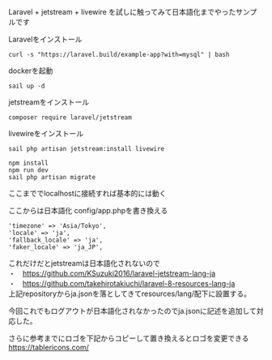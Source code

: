 Laravel + jetstream + livewire を試しに触ってみて日本語化までやったサンプルです

Laravelをインストール
```
curl -s "https://laravel.build/example-app?with=mysql" | bash
```

dockerを起動
```
sail up -d
```

jetstreamをインストール
```
composer require laravel/jetstream
```

livewireをインストール
```
sail php artisan jetstream:install livewire
```

```
npm install
npm run dev
sail php artisan migrate
```

ここまででlocalhostに接続すれば基本的には動く

ここからは日本語化
config/app.phpを書き換える
```
'timezone' => 'Asia/Tokyo',
'locale' => 'ja',
'fallback_locale' => 'ja',
'faker_locale' => 'ja_JP',
```

これだけだとjetstreamは日本語化されないので <br>
・　https://github.com/KSuzuki2016/laravel-jetstream-lang-ja <br>
・　https://github.com/takehirotakiuchi/laravel-8-resources-lang-ja <br>
上記repositoryからja.jsonを落としてきてresources/lang/配下に設置する。 <br>

今回これでもログアウトが日本語化されなかったのでja.jsonに記述を追加して対応した。


さらに参考までにロゴを下記からコピーして置き換えるとロゴを変更できる
https://tablericons.com/
